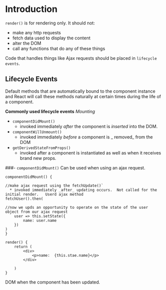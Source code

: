 # Introduction

`render()` is for rendering only.  It should not: 
- make any http requests
- fetch data used to display the content
- alter the DOM
- call any functions that do any of these things

Code that handles things like Ajax requests should be placed in `lifecycle events`.  

## Lifecycle Events
Default methods that are automatically bound to the component instance and React will call these methods naturally at certain times during the life of a component. 

**Commonly used lifecycle events**
_Mounting_
- `componentDidMount()`
  * invoked immediately _after_ the component is _inserted_ into the DOM.  
- `componentWillUnmount()`
  * invoked immediately _before_ a component is _ removed_ from the DOM
- `getDerivedStateFromProps()`
  * invoked after a component is instantiated as well as when it receives brand new props.

###- `componentDidMount()` 
Can be used when using an ajax request.  

```
componentDidMount() {

//make ajax request using the fetchUpdate()`
  * invoked immediately _after_ updating occurs.  Not called for the initial render.   Userd ajax method
fetchUser().then(

//now we upds an opportunity to operate on the state of the user object from our ajax request
    user => this.setState({
        name: user.name
    })
)
}

render() {
    return (
        <div>
            <p>name:  {this.stae.name}</p>
        </div>
        
    )
}
``` 
DOM when the component has been updated.  


<!--stackedit_data:
eyJoaXN0b3J5IjpbMjEyNDYxNTE2MSwtMTYwNzc1NzY4MiwtMT
ExNDY5ODYwN119
-->